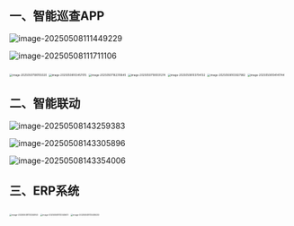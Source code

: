 ## 一、智能巡查APP

![image-20250508111449229](./assets/image-20250508111449229.png)

![image-20250508111711106](./assets/image-20250508111711106.png)

<img src="./assets/image-20250507190155020.png" alt="image-20250507190155020" style="zoom: 33%;" />

<img src="./assets/image-20250508103457015.png" alt="image-20250508103457015" style="zoom: 33%;" />

<img src="./assets/image-20250507182310645.png" alt="image-20250507182310645" style="zoom: 33%;" />

<img src="./assets/image-20250507190031274.png" alt="image-20250507190031274" style="zoom: 33%;" />

<img src="./assets/image-20250508103704132.png" alt="image-20250508103704132" style="zoom: 33%;" />

<img src="./assets/image-20250508103927982.png" alt="image-20250508103927982" style="zoom: 33%;" />

<img src="./assets/image-20250508104141744.png" alt="image-20250508104141744" style="zoom: 33%;" />

## 二、智能联动

![image-20250508143259383](./assets/image-20250508143259383.png)

![image-20250508143305896](./assets/image-20250508143305896.png)

![image-20250508143354006](./assets/image-20250508143354006.png)

## 三、ERP系统

<img src="./assets/image-20250508113334953.png" alt="image-20250508113334953" style="zoom: 25%;" />

<img src="./assets/image-20250508113345601.png" alt="image-20250508113345601" style="zoom:25%;" />

<img src="./assets/image-20250508113408430.png" alt="image-20250508113408430" style="zoom: 25%;" />



